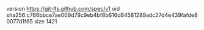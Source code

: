 version https://git-lfs.github.com/spec/v1
oid sha256:c766bbce7ae009d79c9eb4bf8b616d84581289adc27d4e439fafde80077d1f65
size 1421
